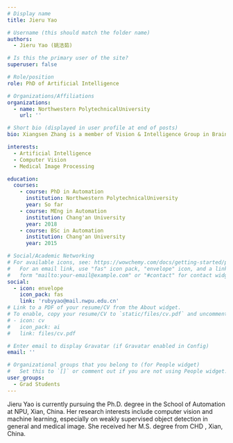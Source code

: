 ```yaml
---
# Display name
title: Jieru Yao

# Username (this should match the folder name)
authors:
  - Jieru Yao (姚洁茹)

# Is this the primary user of the site?
superuser: false

# Role/position
role: PhD of Artificial Intelligence

# Organizations/Affiliations
organizations:
  - name: Northwestern PolytechnicalUniversity
    url: ''

# Short bio (displayed in user profile at end of posts)
bio: Xiangsen Zhang is a member of Vision & Intelligence Group in Brain Lab. His research interests include computer vision and medical information processing.

interests:
  - Artificial Intelligence
  - Computer Vision
  - Medical Image Processing

education:
  courses:
    - course: PhD in Automation
      institution: Northwestern PolytechnicalUniversity
      year: So far
    - course: MEng in Automation
      institution: Chang'an University
      year: 2018
    - course: BSc in Automation
      institution: Chang'an University
      year: 2015

# Social/Academic Networking
# For available icons, see: https://wowchemy.com/docs/getting-started/page-builder/#icons
#   For an email link, use "fas" icon pack, "envelope" icon, and a link in the
#   form "mailto:your-email@example.com" or "#contact" for contact widget.
social:
  - icon: envelope
    icon_pack: fas
    link: 'rubyyao@mail.nwpu.edu.cn'
# Link to a PDF of your resume/CV from the About widget.
# To enable, copy your resume/CV to `static/files/cv.pdf` and uncomment the lines below.
# - icon: cv
#   icon_pack: ai
#   link: files/cv.pdf

# Enter email to display Gravatar (if Gravatar enabled in Config)
email: ''

# Organizational groups that you belong to (for People widget)
#   Set this to `[]` or comment out if you are not using People widget.
user_groups:
  - Grad Students
---
```


Jieru Yao is currently pursuing the Ph.D. degree in the School of Automation at NPU, Xian, China. Her research interests include computer vision and machine learning, especially on weakly supervised object detection in general and medical image. She received her M.S. degree from CHD , Xian, China. 